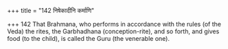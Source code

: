 +++
title = "142 निषेकादीनि कर्माणि"

+++
142	That Brahmana, who performs in accordance with the rules (of the Veda) the rites, the Garbhadhana (conception-rite), and so forth, and gives food (to the child), is called the Guru (the venerable one).